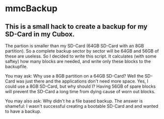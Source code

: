 # mmcBackup

## This is a small hack to create a backup for my SD-Card in my Cubox.

The partion is smaller than my SD-Card (64GB SD-Card with an 8GB partition). So a complete backup sector by sector will be 64GB and 56GB of these are useless. So I decided to write this script.
It calculates (with some saftey) how many blocks are needed, and write only these blocks to the backupfile.

You may ask: Why use a 8GB partition on a 64GB SD-Card? Well the SD-Card was just there and the applications don't need more space. Yes, I could use a 8GB SD-Card, but why should I? Having 56GB of spare blocks will prevent the SD-Card a long time from dying cause of worn out blocks. 

You may also ask: Why didn't he a file based backup. The answer is shameful: I wasn't successful creating a bootable SD-Card and and wanted to have a backup.

